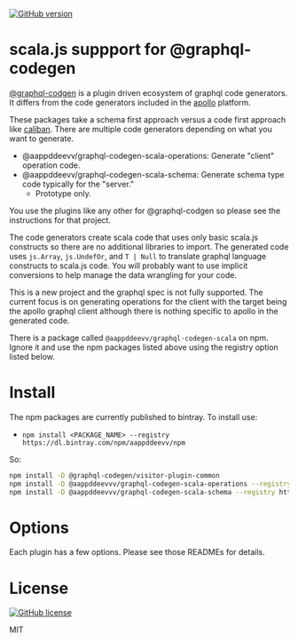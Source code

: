 [![GitHub version](https://badge.fury.io/gh/aappddeevv%2Fgraphql-codegen-scala.svg)](https://badge.fury.io/gh/aappddeevv%2Fgraphql-codegen-scala)

# scala.js suppport for @graphql-codegen

[@graphql-codgen](https://graphql-code-generator.com) is a plugin driven ecosystem
of graphql code generators. It differs from the code generators included in the
[apollo](https://www.apollographql.com/) platform.

These packages take a schema first approach versus a code first approach like
[caliban](https://ghostdogpr.github.io/caliban). There are multiple code generators depending on what you want to generate.

- @aappddeevv/graphql-codegen-scala-operations: Generate "client" operation code.
- @aappddeevv/graphql-codegen-scala-schema: Generate schema type code typically for the "server."
  - Prototype only.

You use the plugins like any other for @graphql-codgen so please see the instructions
for that project.

The code generators create scala code that uses only basic scala.js constructs so there are
no additional libraries to import. The generated code uses `js.Array`, `js.UndefOr`, and `T | Null`
to translate graphql language constructs to scala.js code. You will probably want to use
implicit conversions to help manage the data wrangling for your code.

This is a new project and the graphql spec is not fully supported. The current focus is
on generating operations for the client with the target being the apollo graphql client
although there is nothing specific to apollo in the generated code.

There is a package called `@aappddeevv/graphql-codegen-scala` on npm. Ignore it and
use the npm packages listed above using the registry option listed below.

# Install

The npm packages are currently published to bintray. To install use:

- `npm install <PACKAGE_NAME> --registry https://dl.bintray.com/npm/aappddeevv/npm`

So:

```sh
npm install -D @graphql-codegen/visitor-plugin-common
npm install -D @aappddeevvv/graphql-codegen-scala-operations --registry https://dl.bintray.com/npm/aappddeevv/npm --registry https://registry.npmjs.org
npm install -D @aappddeevvv/graphql-codegen-scala-schema --registry https://dl.bintray.com/npm/aappddeevv/npm --registry https://registry.npmjs.org
```

# Options

Each plugin has a few options. Please see those READMEs for details.

# License

[![GitHub license](https://img.shields.io/badge/license-MIT-lightgrey.svg?maxAge=2592000)](https://raw.githubusercontent.com/aappddeevv/graphql-codegen-scala/master/LICENSE)

MIT
